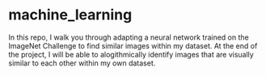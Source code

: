 # machine_learning

In this repo, I walk you through adapting a neural network trained on the ImageNet Challenge to find similar images within my dataset. At the end of the project, 
I will be able to alogithmically identify images that are visually similar to each other within my own dataset.
